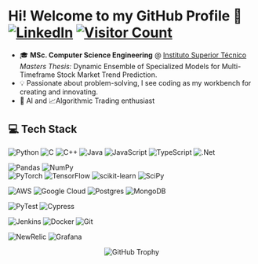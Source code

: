 # Hi! Welcome to my GitHub Profile 👋 [![LinkedIn](https://img.shields.io/badge/LinkedIn-%230077B5.svg?logo=linkedin&logoColor=white)](https://www.linkedin.com/in/joao-miguel-caldeira/) [![Visitor Count](https://komarev.com/ghpvc/?username=joaomiguelcaldeira&color=blue)](https://github.com/joaomiguelcaldeira)

- 🎓 **MSc. Computer Science Engineering** @ [Instituto Superior Técnico](https://tecnico.ulisboa.pt)  
*Masters Thesis:* Dynamic Ensemble of Specialized Models for Multi-Timeframe Stock Market Trend Prediction.
- 💡 Passionate about problem-solving, I see coding as my workbench for creating and innovating.
- 🤖 AI and 📈Algorithmic Trading enthusiast

## 💻 Tech Stack
![Python](https://img.shields.io/badge/python-3670A0?style=flat-square&logo=python&logoColor=ffdd54) 
![C](https://img.shields.io/badge/c-%2300599C.svg?style=flat-square&logo=c&logoColor=white)
![C++](https://img.shields.io/badge/c++-%2300599C.svg?style=flat-square&logo=c%2B%2B&logoColor=white) 
![Java](https://img.shields.io/badge/java-%23ED8B00.svg?style=flat-square&logo=openjdk&logoColor=white) 
![JavaScript](https://img.shields.io/badge/javascript-%23323330.svg?style=flat-square&logo=javascript&logoColor=%23F7DF1E) 
![TypeScript](https://img.shields.io/badge/typescript-%23007ACC.svg?style=flat-square&logo=typescript&logoColor=white)
![.Net](https://img.shields.io/badge/.NET-5C2D91?style=flat-square&logo=.net&logoColor=white)

![Pandas](https://img.shields.io/badge/pandas-%23150458.svg?style=flat-square&logo=pandas&logoColor=white)
![NumPy](https://img.shields.io/badge/numpy-%23013243.svg?style=flat-square&logo=numpy&logoColor=white)  
![PyTorch](https://img.shields.io/badge/PyTorch-%23EE4C2C.svg?style=flat-square&logo=PyTorch&logoColor=white)
![TensorFlow](https://img.shields.io/badge/TensorFlow-%23FF6F00.svg?style=flat-square&logo=TensorFlow&logoColor=white) 
![scikit-learn](https://img.shields.io/badge/scikit--learn-%23F7931E.svg?style=flat-square&logo=scikit-learn&logoColor=white) 
![SciPy](https://img.shields.io/badge/SciPy-%230C55A5.svg?style=flat-square&logo=scipy&logoColor=white)

![AWS](https://img.shields.io/badge/AWS-%23FF9900.svg?style=flat-square&logo=amazon-aws&logoColor=white) 
![Google Cloud](https://img.shields.io/badge/GoogleCloud-%234285F4.svg?style=flat-square&logo=google-cloud&logoColor=white) 
![Postgres](https://img.shields.io/badge/postgres-%23316192.svg?style=flat-square&logo=postgresql&logoColor=white)
![MongoDB](https://img.shields.io/badge/MongoDB-%234ea94b.svg?style=flat-square&logo=mongodb&logoColor=white)

![PyTest](https://img.shields.io/badge/PyTest-brightgreen?style=flat-square&logo=pytest&logoColor=white)
![Cypress](https://img.shields.io/badge/cypress-058a7e?style=flat-square&logo=cypress&logoColor=white)

![Jenkins](https://img.shields.io/badge/jenkins-%232C5263.svg?style=flat-square&logo=jenkins&logoColor=white)
![Docker](https://img.shields.io/badge/Docker-2CA5E0?style=flat-square&logo=docker&logoColor=white)
![Git](https://img.shields.io/badge/git-%23F05033.svg?style=flat-square&logo=git&logoColor=white)

![NewRelic](https://img.shields.io/badge/NewRelic-green?style=flat-square&logo=newrelic&logoColor=white)
![Grafana](https://img.shields.io/badge/grafana-%23F46800.svg?style=flat-square&logo=grafana&logoColor=white)

<p align="center">
  <img src="https://github-profile-trophy.vercel.app/?username=joaomiguelcaldeira&theme=radical&no-frame=false&no-bg=true&margin-w=4&row=1&column=1" alt="GitHub Trophy" />
</p>
